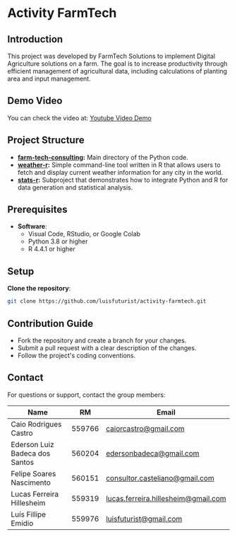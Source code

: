 # Activity FarmTech

## Introduction

This project was developed by FarmTech Solutions to implement Digital Agriculture solutions on a farm. The goal is to increase productivity through efficient management of agricultural data, including calculations of planting area and input management.

## Demo Video

You can check the video at: [Youtube Video Demo](https://www.youtube.com)

## Project Structure

- **[farm-tech-consulting](./farm-tech-consulting/README.md):** Main directory of the Python code.
- **[weather-r](./weather-r/README.md):** Simple command-line tool written in R that allows users to fetch and display current weather information for any city in the world.
- **[stats-r](./stats-r/README.md):** Subproject that demonstrates how to integrate Python and R for data generation and statistical analysis.

## Prerequisites

- **Software**:
    - Visual Code, RStudio, or Google Colab
    - Python 3.8 or higher
    - R 4.4.1 or higher

## Setup

 **Clone the repository**:

```bash
git clone https://github.com/luisfuturist/activity-farmtech.git
```

## Contribution Guide

- Fork the repository and create a branch for your changes.
- Submit a pull request with a clear description of the changes.
- Follow the project's coding conventions.

## Contact

For questions or support, contact the group members:

| Name                          | RM       | Email                                                      |
| ------------------------------| -------- | ---------------------------------------------------------- |
| Caio Rodrigues Castro          | 559766   | [caiorcastro@gmail.com](mailto:caiorcastro@gmail.com)      |
| Ederson Luiz Badeca dos Santos | 560204   | [edersonbadeca@gmail.com](mailto:edersonbadeca@gmail.com)  |
| Felipe Soares Nascimento       | 560151   | [consultor.casteliano@gmail.com](mailto:consultor.casteliano@gmail.com) |
| Lucas Ferreira Hillesheim      | 559319   | [lucas.ferreira.hillesheim@gmail.com](mailto:lucas.ferreira.hillesheim@gmail.com) |
| Luís Fillipe Emidio            | 559976   | [luisfuturist@gmail.com](mailto:luisfuturist@gmail.com)    |
